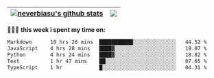 | <a href="https://github.com/neverbiasu"><img align="center" src="https://github-readme-stats.vercel.app/api?username=neverbiasu&theme=dracula&show_icons=true&hide_border=true&count_private=true" alt="neverbiasu's github stats" /></a> | <a href="https://github.com/neverbiasu"><img align="center" src="https://github-readme-stats.vercel.app/api/top-langs/?username=neverbiasu&theme=dracula&show_icons=true&hide_border=true&layout=compact" /></a> |
| ------------- | ------------- |

👨🏾‍💻 **this week i spent my time on:**
<!--START_SECTION:waka-->

```txt
Markdown      10 hrs 26 mins  ███████████░░░░░░░░░░░░░░   44.52 %
JavaScript    4 hrs 28 mins   ████▓░░░░░░░░░░░░░░░░░░░░   19.07 %
Python        4 hrs 24 mins   ████▓░░░░░░░░░░░░░░░░░░░░   18.82 %
Text          1 hr 47 mins    ██░░░░░░░░░░░░░░░░░░░░░░░   07.65 %
TypeScript    1 hr            █░░░░░░░░░░░░░░░░░░░░░░░░   04.31 %
```

<!--END_SECTION:waka-->

